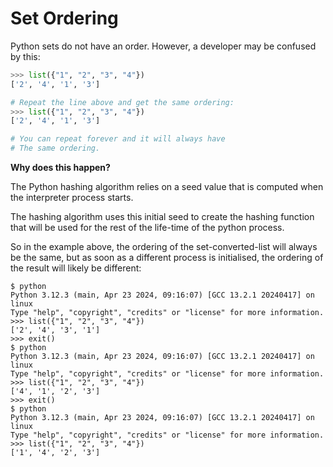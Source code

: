 # Set Ordering

Python sets do not have an order.
However, a developer may be confused by this:

```python
>>> list({"1", "2", "3", "4"})
['2', '4', '1', '3']

# Repeat the line above and get the same ordering:
>>> list({"1", "2", "3", "4"})
['2', '4', '1', '3']

# You can repeat forever and it will always have
# The same ordering.
```

**Why does this happen?**

The Python hashing algorithm relies on a seed value that is computed when the
interpreter process starts.

The hashing algorithm uses this initial seed to create the hashing function
that will be used for the rest of the life-time of the python process.

So in the example above, the ordering of the set-converted-list will always be
the same, but as soon as a different process is initialised, the ordering of
the result will likely be different:

```
$ python
Python 3.12.3 (main, Apr 23 2024, 09:16:07) [GCC 13.2.1 20240417] on linux
Type "help", "copyright", "credits" or "license" for more information.
>>> list({"1", "2", "3", "4"})
['2', '4', '3', '1']
>>> exit()
$ python
Python 3.12.3 (main, Apr 23 2024, 09:16:07) [GCC 13.2.1 20240417] on linux
Type "help", "copyright", "credits" or "license" for more information.
>>> list({"1", "2", "3", "4"})
['4', '1', '2', '3']
>>> exit()
$ python
Python 3.12.3 (main, Apr 23 2024, 09:16:07) [GCC 13.2.1 20240417] on linux
Type "help", "copyright", "credits" or "license" for more information.
>>> list({"1", "2", "3", "4"})
['1', '4', '2', '3']
```
